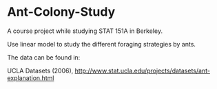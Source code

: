 # Ant-Colony-Study
A course project while studying STAT 151A in Berkeley.

Use linear model to study the different foraging strategies by ants.

The data can be found in:

UCLA Datasets (2006), http://www.stat.ucla.edu/projects/datasets/ant-explanation.html
